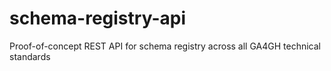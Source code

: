 # schema-registry-api
Proof-of-concept REST API for schema registry across all GA4GH technical standards
